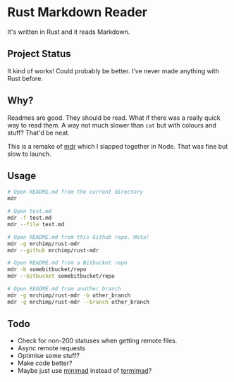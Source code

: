 # Rust Markdown Reader

It's written in Rust and it reads Markdown.

## Project Status

It kind of works! Could probably be better. I've never made anything with Rust before.

## Why?

Readmes are good. They should be read. What if there was a really quick way to read them. A way not much slower than `cat` but with colours and stuff? That'd be neat.

This is a remake of [mdr](https://github.com/mrchimp/mdr) which I slapped together in Node. That was fine but slow to launch.

## Usage

```bash
# Open README.md from the current directory
mdr

# Open test.md
mdr -f test.md
mdr --file test.md

# Open README.md from this Github repo. Meta!
mdr -g mrchimp/rust-mdr
mdr --github mrchimp/rust-mdr

# Open README.md from a Bitbucket repo
mdr -b somebitbucket/repo
mdr --bitbucket somebitbucket/repo

# Open README.md from another branch
mdr -g mrchimp/rust-mdr -b other_branch
mdr -g mrchimp/rust-mdr --branch other_branch
```

## Todo

- Check for non-200 statuses when getting remote files.
- Async remote requests
- Optimise some stuff?
- Make code better?
- Maybe just use [minimad](https://docs.rs/minimad/0.6.7/minimad/) instead of [termimad](https://github.com/Canop/termimad)?
